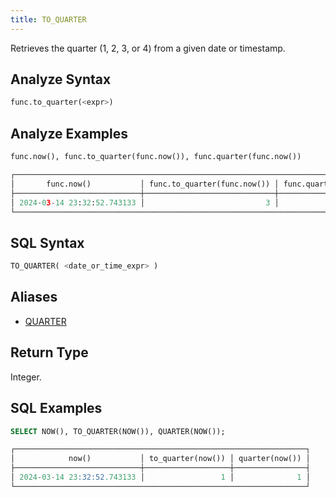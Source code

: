 ```yaml
---
title: TO_QUARTER
---
```


Retrieves the quarter (1, 2, 3, or 4) from a given date or timestamp.

## Analyze Syntax

```python
func.to_quarter(<expr>)
```

## Analyze Examples

```python
func.now(), func.to_quarter(func.now()), func.quarter(func.now())

┌─────────────────────────────────────────────────────────────────────────────────────┐
│       func.now()           │ func.to_quarter(func.now()) │ func.quarter(func.now()) │
├────────────────────────────┼─────────────────────────────┼──────────────────────────┤
│ 2024-03-14 23:32:52.743133 │                           3 │                        3 │
└─────────────────────────────────────────────────────────────────────────────────────┘
```

## SQL Syntax

```sql
TO_QUARTER( <date_or_time_expr> )
```

## Aliases

- [QUARTER](quarter)

## Return Type

Integer.

## SQL Examples

```sql
SELECT NOW(), TO_QUARTER(NOW()), QUARTER(NOW());

┌─────────────────────────────────────────────────────────────────┐
│            now()           │ to_quarter(now()) │ quarter(now()) │
├────────────────────────────┼───────────────────┼────────────────┤
│ 2024-03-14 23:32:52.743133 │                 1 │              1 │
└─────────────────────────────────────────────────────────────────┘
```